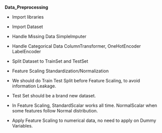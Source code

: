 **Data_Preprocessing**

- Import libraries
- Import Dataset
- Handle Missing Data
    SimpleImputer
- Handle Categorical Data
    ColumnTransformer, OneHotEncoder
    LabelEncoder
- Split Dataset to TrainSet and TestSet

- Feature Scaling
    Standardization/Normalization
    

- We should do Train Test Split before Feature Scaling, to avoid information Leakage.
- Test Set should be a brand new dataset.
- In Feature Scaling, StandardScalar works all time. NormalScalar when some features follow Normal distribution.
- Apply Feature Scaling to numerical data, no need to apply on Dummy Variables.





